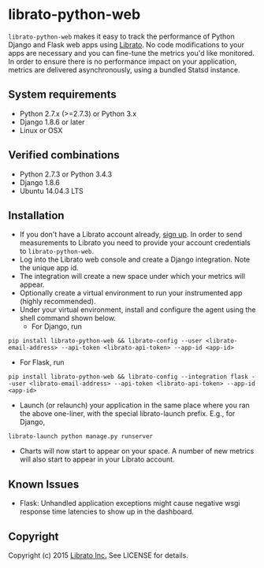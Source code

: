 librato-python-web
==================

`librato-python-web` makes it easy to track the performance of Python Django and Flask web apps using [Librato](https://metrics.librato.com/). No code modifications to your apps are necessary and you can fine-tune the metrics you'd like monitored. In order to ensure there is no performance impact on your application, metrics are delivered asynchronously, using a bundled Statsd instance.

## System requirements

* Python 2.7.x (>=2.7.3) or Python 3.x
* Django 1.8.6 or later
* Linux or OSX

## Verified combinations
* Python 2.7.3 or Python 3.4.3
* Django 1.8.6
* Ubuntu 14.04.3 LTS


## Installation

* If you don't have a Librato account already, [sign up](https://metrics.librato.com/). In order to send measurements to Librato you need to provide your account credentials to `librato-python-web`.
* Log into the Librato web console and create a Django integration. Note the unique app id.
* The integration will create a new space under which your metrics will appear.
* Optionally create a virtual environment to run your instrumented app (highly recommended).
* Under your virtual environment, install and configure the agent using the shell command shown below.
  * For Django, run
```
pip install librato-python-web && librato-config --user <librato-email-address> --api-token <librato-api-token> --app-id <app-id>
```
  * For Flask, run
```
pip install librato-python-web && librato-config --integration flask --user <librato-email-address> --api-token <librato-api-token> --app-id <app-id>
```
* Launch (or relaunch) your application in the same place where you ran the above one-liner, with the special librato-launch prefix. E.g., for Django,
```
librato-launch python manage.py runserver
```
* Charts will now start to appear on your space. A number of new metrics will also start to appear in your Librato account.

## Known Issues
* Flask: Unhandled application exceptions might cause negative wsgi response time latencies to show up in the dashboard.

## Copyright

Copyright (c) 2015 [Librato Inc.](http://librato.com) See LICENSE for details.
